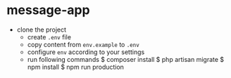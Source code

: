 # message-app

- clone the project
  - create `.env` file
  - copy content from `env.example` to `.env`
  - configure `env` according to your settings
  - run following commands
    $ composer install
    $ php artisan migrate
    $ npm install
    $ npm run production

